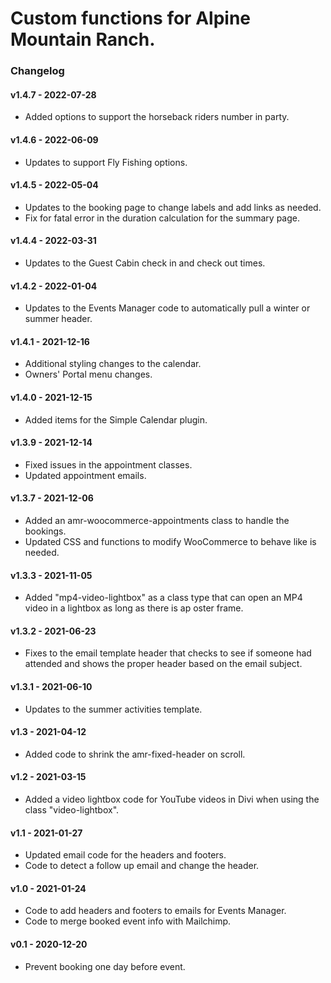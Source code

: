 # Custom functions for Alpine Mountain Ranch.

### Changelog
#### v1.4.7 - 2022-07-28
* Added options to support the horseback riders number in party.

#### v1.4.6 - 2022-06-09
* Updates to support Fly Fishing options.

#### v1.4.5 - 2022-05-04
* Updates to the booking page to change labels and add links as needed.
* Fix for fatal error in the duration calculation for the summary page.

#### v1.4.4 - 2022-03-31
* Updates to the Guest Cabin check in and check out times.

#### v1.4.2 - 2022-01-04
* Updates to the Events Manager code to automatically pull a winter or summer header.

#### v1.4.1 - 2021-12-16
* Additional styling changes to the calendar.
* Owners' Portal menu changes.

#### v1.4.0 - 2021-12-15
* Added items for the Simple Calendar plugin.

#### v1.3.9 - 2021-12-14 
* Fixed issues in the appointment classes.
* Updated appointment emails. 

#### v1.3.7 - 2021-12-06
* Added an amr-woocommerce-appointments class to handle the bookings.
* Updated CSS and functions to modify WooCommerce to behave like is needed.

#### v1.3.3 - 2021-11-05
* Added "mp4-video-lightbox" as a class type that can open an MP4 video in a lightbox as long as there is ap oster frame. 

#### v1.3.2 - 2021-06-23
* Fixes to the email template header that checks to see if someone had attended and shows the proper header based on the email subject.

#### v1.3.1 - 2021-06-10
* Updates to the summer activities template.

#### v1.3 - 2021-04-12
* Added code to shrink the amr-fixed-header on scroll.

#### v1.2 - 2021-03-15
* Added a video lightbox code for YouTube videos in Divi when using the class "video-lightbox".

#### v1.1 - 2021-01-27
* Updated email code for the headers and footers.
* Code to detect a follow up email and change the header.

#### v1.0 - 2021-01-24
* Code to add headers and footers to emails for Events Manager.
* Code to merge booked event info with Mailchimp.

#### v0.1 - 2020-12-20
* Prevent booking one day before event.